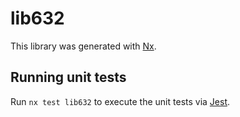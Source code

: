# lib632

This library was generated with [Nx](https://nx.dev).

## Running unit tests

Run `nx test lib632` to execute the unit tests via [Jest](https://jestjs.io).
